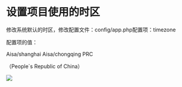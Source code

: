 # 设置项目使用的时区





修改系统默认的时区，修改配置文件：config/app.php配置项：timezone

配置项的值：

Aisa/shanghai   Aisa/chongqing  PRC

（People`s Republic of China）

![](https://ws3.sinaimg.cn/large/005BYqpgly1g2ajv85pypj30gr043wee.jpg)

